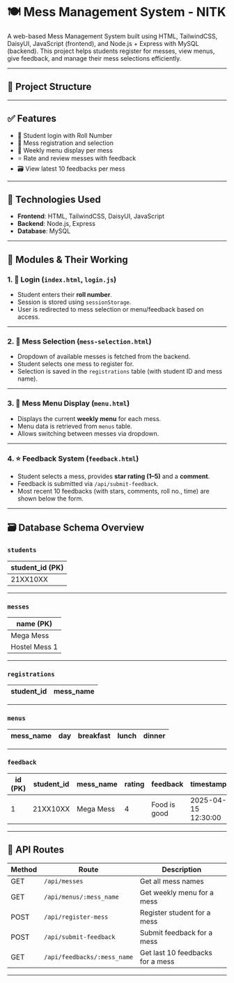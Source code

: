 # 🍽️ Mess Management System - NITK

A web-based Mess Management System built using HTML, TailwindCSS, DaisyUI, JavaScript (frontend), and Node.js + Express with MySQL (backend). This project helps students register for messes, view menus, give feedback, and manage their mess selections efficiently.

---

## 📁 Project Structure


---

## ✅ Features

- 🔐 Student login with Roll Number
- 🏢 Mess registration and selection
- 🍛 Weekly menu display per mess
- ⭐ Rate and review messes with feedback
- 🗃️ View latest 10 feedbacks per mess

---

## 🔧 Technologies Used

- **Frontend**: HTML, TailwindCSS, DaisyUI, JavaScript
- **Backend**: Node.js, Express
- **Database**: MySQL

---

## 🚀 Modules & Their Working

### 1. 🔐 Login (`index.html`, `login.js`)
- Student enters their **roll number**.
- Session is stored using `sessionStorage`.
- User is redirected to mess selection or menu/feedback based on access.

---

### 2. 🏢 Mess Selection (`mess-selection.html`)
- Dropdown of available messes is fetched from the backend.
- Student selects one mess to register for.
- Selection is saved in the `registrations` table (with student ID and mess name).

---

### 3. 🍛 Mess Menu Display (`menu.html`)
- Displays the current **weekly menu** for each mess.
- Menu data is retrieved from `menus` table.
- Allows switching between messes via dropdown.

---

### 4. ⭐ Feedback System (`feedback.html`)
- Student selects a mess, provides **star rating (1–5)** and a **comment**.
- Feedback is submitted via `/api/submit-feedback`.
- Most recent 10 feedbacks (with stars, comments, roll no., time) are shown below the form.

---

## 🗃️ Database Schema Overview

### `students`
| student_id (PK) |
|------------------|
| 21XX10XX |

---

### `messes`
| name (PK)      |
|----------------|
| Mega Mess      |
| Hostel Mess 1  |

---

### `registrations`
| student_id | mess_name |
|------------|-----------|

---

### `menus`
| mess_name | day       | breakfast | lunch | dinner |
|-----------|-----------|-----------|-------|--------|

---

### `feedback`
| id (PK) | student_id | mess_name | rating | feedback | timestamp           |
|--------|-------------|-----------|--------|----------|---------------------|
| 1      | 21XX10XX    | Mega Mess | 4      | Food is good | 2025-04-15 12:30:00 |

---

## 🧪 API Routes

| Method | Route                                | Description                        |
|--------|--------------------------------------|------------------------------------|
| GET    | `/api/messes`                        | Get all mess names                 |
| GET    | `/api/menus/:mess_name`              | Get weekly menu for a mess         |
| POST   | `/api/register-mess`                 | Register student for a mess        |
| POST   | `/api/submit-feedback`               | Submit feedback for a mess         |
| GET    | `/api/feedbacks/:mess_name`          | Get last 10 feedbacks for a mess   |

---
